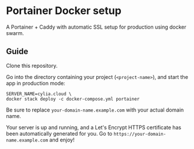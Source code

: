 # Portainer Docker setup 
A Portainer + Caddy with automatic SSL setup for production using docker swarm.

## Guide

Clone this repository.

Go into the directory containing your project (`<project-name>`), and start the app in production mode:

```
SERVER_NAME=cylia.cloud \
docker stack deploy -c docker-compose.yml portainer
```

Be sure to replace `your-domain-name.example.com` with your actual domain name.

Your server is up and running, and a Let's Encrypt HTTPS certificate has been automatically generated for you.
Go to `https://your-domain-name.example.com` and enjoy!
